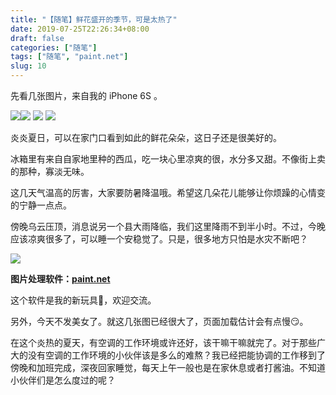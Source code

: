 ```yaml
---
title: "【随笔】鲜花盛开的季节，可是太热了"
date: 2019-07-25T22:26:34+08:00
draft: false
categories: ["随笔"]
tags: ["随笔", "paint.net"]
slug: 10
---
```


 

先看几张图片，来自我的 iPhone 6S 。

![](https://img.1078503.org/imgs/2019/07/5f75748588daf224.jpg)![](https://img.1078503.org/imgs/2019/07/faaa73bcd22fa681.jpg)
![](https://img.1078503.org/imgs/2019/07/ee2c383212d8fc35.jpg)
![](https://img.1078503.org/imgs/2019/07/434f689f4dc1f15d.jpg)



炎炎夏日，可以在家门口看到如此的鲜花朵朵，这日子还是很美好的。

冰箱里有来自自家地里种的西瓜，吃一块心里凉爽的很，水分多又甜。不像街上卖的那种，寡淡无味。

这几天气温高的厉害，大家要防暑降温哦。希望这几朵花儿能够让你烦躁的心情变的宁静一点点。



傍晚乌云压顶，消息说另一个县大雨降临，我们这里降雨不到半小时。不过，今晚应该凉爽很多了，可以睡一个安稳觉了。只是，很多地方只怕是水灾不断吧？

![](https://img.1078503.org/imgs/2019/07/9e7ff7dd9e8fdf7a.jpg)

**图片处理软件：[paint.net](https://www.dotpdn.com/downloads/pdn.html)**

这个软件是我的新玩具🙂，欢迎交流。

另外，今天不发美女了。就这几张图已经很大了，页面加载估计会有点慢😏。



在这个炎热的夏天，有空调的工作环境或许还好，该干嘛干嘛就完了。对于那些广大的没有空调的工作环境的小伙伴该是多么的难熬？我已经把能协调的工作移到了傍晚和加班完成，深夜回家睡觉，每天上午一般也是在家休息或者打酱油。不知道小伙伴们是怎么度过的呢？

